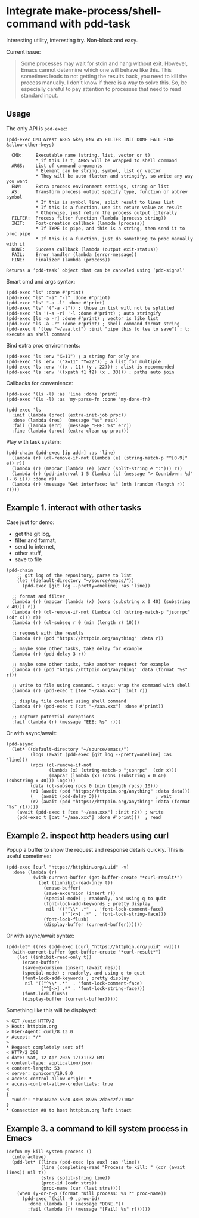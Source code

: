 # Integrate make-process/shell-command with pdd-task

Interesting utility, interesting try. Non-block and easy.

Current issue:
> Some processes may wait for stdin and hang without exit. However, Emacs cannot determine which one will behave like this. This sometimes leads to not getting the results back, you need to kill the process manually. I don't know if there is a way to solve this. So, be especially careful to pay attention to processes that need to read standard input.

## Usage

The only API is `pdd-exec`:
```
(pdd-exec CMD &rest ARGS &key ENV AS FILTER INIT DONE FAIL FINE &allow-other-keys)

  CMD:     Executable name (string, list, vector or t)
           * if this is t, ARGS will be wrapped to shell command
  ARGS:    List of command arguments
           * Element can be string, symbol, list or vector
           * They will be auto flatten and stringify, so write any way you want
  ENV:     Extra process environment settings, string or list
  AS:      Transform process output specify type, function or abbrev symbol
           * If this is symbol line, split result to lines list
           * If this is a function, use its return value as result
           * Otherwise, just return the process output literally
  FILTER:  Process filter function (lambda (process string))
  INIT:    Post-creation callback (lambda (process))
           * If TYPE is pipe, and this is a string, then send it to proc pipe
           * If this is a function, just do something to proc manually with it
  DONE:    Success callback (lambda (output exit-status))
  FAIL:    Error handler (lambda (error-message))
  FINE:    Finalizer (lambda (process))

Returns a ‘pdd-task’ object that can be canceled using ‘pdd-signal’
```

Smart cmd and args syntax:
```emacs-lisp
(pdd-exec "ls" :done #'print)
(pdd-exec "ls" "-a" "-l" :done #'print)
(pdd-exec "ls" "-a -l" :done #'print)
(pdd-exec "ls" '("-a -l")) ; those in list will not be splitted
(pdd-exec 'ls '(-a -r) '-l :done #'print) ; auto stringify
(pdd-exec [ls -a -r] :done #'print) ; vector is like list
(pdd-exec "ls -a -r" :done #'print) ; shell command format string
(pdd-exec t '(tee "~/aaa.txt") :init "pipe this to tee to save") ; t: execute as shell command
```

Bind extra proc environments:
```emacs-lisp
(pdd-exec 'ls :env "X=11") ; a string for only one
(pdd-exec 'ls :env '("X=11" "Y=22")) ; a list for multiple
(pdd-exec 'ls :env '((x . 11) (y . 22))) ; alist is recommended
(pdd-exec 'ls :env '((xpath f1 f2) (x . 33))) ; paths auto join
```

Callbacks for convenience:
```emacs-lisp
(pdd-exec '(ls -l) :as 'line :done 'print)
(pdd-exec '(ls -l) :as 'my-parse-fn :done 'my-done-fn)

(pdd-exec 'ls
  :init (lambda (proc) (extra-init-job proc))
  :done (lambda (res)  (message "%s" res))
  :fail (lambda (err)  (message "EEE: %s" err))
  :fine (lambda (proc) (extra-clean-up proc)))
```

Play with task system:
```
(pdd-chain (pdd-exec [ip addr] :as 'line)
  (lambda (r) (cl-remove-if-not (lambda (e) (string-match-p "^[0-9]" e)) r))
  (lambda (r) (mapcar (lambda (e) (cadr (split-string e ":"))) r))
  (lambda (r) (pdd-interval 1 5 (lambda (i) (message "> Countdown: %d" (- 6 i))) :done r))
  (lambda (r) (message "Get interface: %s" (nth (random (length r)) r))))
```

## Example 1. interact with other tasks

Case just for demo:
- get the git log,
- filter and format,
- send to internet,
- other stuff,
- save to file

```emacs-lisp
(pdd-chain
    ;; git log of the repository, parse to list
    (let ((default-directory "~/source/emacs/"))
      (pdd-exec [git log --pretty=oneline] :as 'line))

  ;; format and filter
  (lambda (r) (mapcar (lambda (x) (cons (substring x 0 40) (substring x 40))) r))
  (lambda (r) (cl-remove-if-not (lambda (x) (string-match-p "jsonrpc"  (cdr x))) r))
  (lambda (r) (cl-subseq r 0 (min (length r) 10)))

  ;; request with the results
  (lambda (r) (pdd "https://httpbin.org/anything" :data r))

  ;; maybe some other tasks, take delay for example
  (lambda (r) (pdd-delay 3 r))

  ;; maybe some other tasks, take another request for example
  (lambda (r) (pdd "https://httpbin.org/anything" :data (format "%s" r)))

  ;; write to file using command. t says: wrap the command with shell
  (lambda (r) (pdd-exec t [tee "~/aaa.xxx"] :init r))

  ;; display file content using shell command
  (lambda (r) (pdd-exec t [cat "~/aaa.xxx"] :done #'print))

  ;; capture potential exceptions
  :fail (lambda (r) (message "EEE: %s" r)))
```

Or with async/await:
```emacs-lisp
(pdd-async
  (let* ((default-directory "~/source/emacs/")
         (logs (await (pdd-exec [git log --pretty=oneline] :as 'line)))
         (rpcs (cl-remove-if-not
                (lambda (x) (string-match-p "jsonrpc"  (cdr x)))
                (mapcar (lambda (x) (cons (substring x 0 40) (substring x 40))) logs)))
         (data (cl-subseq rpcs 0 (min (length rpcs) 10)))
         (r1 (await (pdd "https://httpbin.org/anything" :data data)))
         (_  (await (pdd-delay 3)))                     ; wait
         (r2 (await (pdd "https://httpbin.org/anything" :data (format "%s" r1)))))
    (await (pdd-exec t [tee "~/aaa.xxx"] :init r2)) ; write
    (pdd-exec t [cat "~/aaa.xxx"] :done #'print)))  ; read
```

## Example 2. inspect http headers using curl

Popup a buffer to show the request and response details quickly. This is useful sometimes:

```emacs-lisp
(pdd-exec [curl "https://httpbin.org/uuid" -v]
  :done (lambda (r)
          (with-current-buffer (get-buffer-create "*curl-result*")
            (let ((inhibit-read-only t))
              (erase-buffer)
              (save-excursion (insert r))
              (special-mode) ; readonly, and using q to quit
              (font-lock-add-keywords ; pretty display
               nil '(("^\\* .*"  . 'font-lock-comment-face)
                     ("^[<>] .*" . 'font-lock-string-face)))
              (font-lock-flush)
              (display-buffer (current-buffer))))))
```

Or with async/await syntax:
```emacs-lisp
(pdd-let* ((res (pdd-exec [curl "https://httpbin.org/uuid" -v])))
  (with-current-buffer (get-buffer-create "*curl-result*")
    (let ((inhibit-read-only t))
      (erase-buffer)
      (save-excursion (insert (await res)))
      (special-mode) ; readonly, and using q to quit
      (font-lock-add-keywords ; pretty display
       nil '(("^\\* .*"  . 'font-lock-comment-face)
             ("^[<>] .*" . 'font-lock-string-face)))
      (font-lock-flush)
      (display-buffer (current-buffer)))))
```

Something like this will be displayed:
```
> GET /uuid HTTP/2
> Host: httpbin.org
> User-Agent: curl/8.13.0
> Accept: */*
>
* Request completely sent off
< HTTP/2 200
< date: Sat, 12 Apr 2025 17:31:37 GMT
< content-type: application/json
< content-length: 53
< server: gunicorn/19.9.0
< access-control-allow-origin: *
< access-control-allow-credentials: true
<
{
  "uuid": "b9e3c2ee-55c0-4809-8976-2da6c2f2710a"
}
* Connection #0 to host httpbin.org left intact
```

## Example 3. a command to kill system process in Emacs

```emacs-lisp
(defun my-kill-system-process ()
  (interactive)
  (pdd-let* ((lines (pdd-exec [ps aux] :as 'line))
             (line (completing-read "Process to kill: " (cdr (await lines)) nil t))
             (strs (split-string line))
             (proc-id (cadr strs))
             (proc-name (car (last strs))))
    (when (y-or-n-p (format "Kill process: %s ?" proc-name))
      (pdd-exec `(kill -9 ,proc-id)
        :done (lambda (_) (message "DONE."))
        :fail (lambda (r) (message "[Fail] %s" r))))))
```
